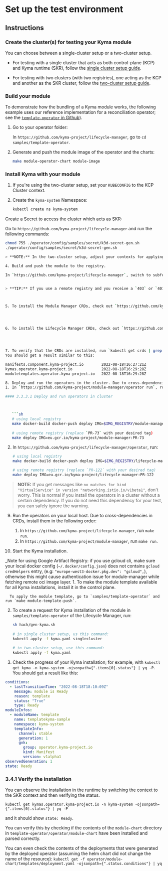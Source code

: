 # Set up the test environment

## Instructions

### Create the cluster(s) for testing your Kyma module

You can choose between a single-cluster setup or a two-cluster setup.


- For testing with a single cluster that acts as both control-plane (KCP) and Kyma runtime (SKR), follow the [single cluster setup guide](creating-test-environment-singlecluster.md).


- For testing with two clusters (with two registries), one acting as the KCP and another as the SKR cluster, follow the [two-cluster setup guide](creating-test-environment-twocluster.md).

### Build your module

To demonstrate how the bundling of a Kyma module works, the following example uses our reference implementation for a reconciliation operator; see the [`template-operator` in Github](https://github.com/kyma-project/lifecycle-manager/tree/main/samples/template-operator)).

1. Go to your operator folder:

   In `https://github.com/kyma-project/lifecycle-manager`, go to `cd samples/template-operator`.

2. Generate and push the module image of the operator and the charts:


   ```sh
   make module-operator-chart module-image
   ```

### Install Kyma with your module

1. If you're using the two-cluster setup, set your `KUBECONFIG` to the KCP Cluster context.


2. Create the `kyma-system` Namespace:

   ```sh
   kubectl create ns kyma-system

Create a Secret to access the cluster which acts as SKR:

   Go to `https://github.com/kyma-project/lifecycle-manager` and run the following commands:

   ```sh
   chmod 755 ./operator/config/samples/secret/k3d-secret-gen.sh
   ./operator/config/samples/secret/k3d-secret-gen.sh

   > **NOTE:** In the two-cluster setup, adjust your contexts for applying the secret using KCP_CLUSTER_CTX and SKR_CLUSTER_CTX.

4. Build and push the module to the registry.

   In `https://github.com/kyma-project/lifecycle-manager`, switch to subfolder `samples/template-operator` and run `make module-build`.


   > **TIP:** If you use a remote registry and you receive a `403` or `401` error, maybe your credentials timed out. To fix this, recreate the `MODULE_CREDENTIALS` variable.



5. To install the Module Manager CRDs, check out `https://github.com/kyma-project/module-manager`, navigate to the operator `cd operator`, and run `make install`.




6. To install the Lifecycle Manager CRDs, check out `https://github.com/kyma-project/lifecycle-manager`, navigate to the operator `cd operator`, and run `make install`.




7. To verify that the CRDs are installed, run `kubectl get crds | grep kyma-project.io`.
   You should get a result similar to this:

   manifests.component.kyma-project.io        2022-08-18T16:27:21Z
   kymas.operator.kyma-project.io             2022-08-18T16:29:28Z
   moduletemplates.operator.kyma-project.io   2022-08-18T16:29:28Z

8. Deploy and run the operators in the cluster. Due to cross-dependencies in CRDs, install them in the following order:
   1. In `https://github.com/kyma-project/module-manager/operator run`, run:

#### 3.3.3.1 Deploy and run operators in cluster



      ```sh
      # using local registry
      make docker-build docker-push deploy IMG=$IMG_REGISTRY/module-manager:dev
      
      # using remote registry (replace `PR-73` with your desired tag)
      make deploy IMG=eu.gcr.io/kyma-project/module-manager:PR-73
```

   2. In `https://github.com/kyma-project/lifecycle-manager/operator`, run:
      
      ```sh
      # using local registry
      make docker-build docker-push deploy IMG=$IMG_REGISTRY/lifecycle-manager:dev
      
      # using remote registry (replace `PR-122` with your desired tag)
      make deploy IMG=eu.gcr.io/kyma-project/lifecycle-manager:PR-122
      ```

   > **NOTE:** If you get messages like `no matches for kind "VirtualService" in version "networking.istio.io/v1beta1"`, don't worry. This is normal if you install the operators in a cluster without a certain dependency. If you do not need this dependency for your test, you can safely ignore the warning.

9. Run the operators on your local host. Due to cross-dependencies in CRDs, install them in the following order:
   1. In `https://github.com/kyma-project/lifecycle-manager`, run `make run`.
   2. In `https://github.com/kyma-project/module-manager`, run `make run`.





10. Start the Kyma installation.


_Note for using Google Artifact Registry: if you use gcloud cli, make sure your local docker config (`~/.docker/config.json`) does not contains `gcloud` `credHelpers` entry, (e.g: `"europe-west3-docker.pkg.dev": "gcloud",`), otherwise this might cause authentication issue for module-manager while fetching remote oci image layer.
    1. To make the module template available for all Kyma installations, install it in the control plane.

      To apply the module template, go to `samples/template-operator` and run `make module-template-push`.



   2. To create a request for Kyma installation of the module in `samples/template-operator` of the Lifecycle Manager, run:

      ```sh
      sh hack/gen-kyma.sh
   
      # in single cluster setup, us this command:
      kubectl apply -f kyma.yaml singlecluster
   
      # in two-cluster setup, use this command:
      kubectl apply -f kyma.yaml
      ```

   3. Check the progress of your Kyma installation; for example, with `kubectl get kyma -n kyma-system -ojsonpath={".items[0].status"} | yq -P`.
      You should get a result like this:

   ```yaml
   conditions:
     - lastTransitionTime: "2022-08-18T18:10:09Z"
       message: module is Ready
       reason: template
       status: "True"
       type: Ready
   moduleInfos:
     - moduleName: template
       name: templatekyma-sample
       namespace: kyma-system
       templateInfo:
         channel: stable
         generation: 1
         gvk:
           group: operator.kyma-project.io
           kind: Manifest
           version: v1alpha1
   observedGeneration: 1
   state: Ready
   ```

### 3.4.1 Verify the installation

You can observe the installation in the runtime by switching the context to the SKR context and then verifying the status.

`kubectl get kymas.operator.kyma-project.io -n kyma-system -ojsonpath={".items[0].status"} | yq -P`

and it should show `state: Ready`.

You can verify this by checking if the contents of the `module-chart` directory in `template-operator/operator/module-chart` have been installed and parsed correctly.

You can even check the contents of the deployments that were generated by the deployed operator (assuming the helm chart did not change the name of the resource):
`kubectl get -f operator/module-chart/templates/deployment.yaml -ojsonpath={".status.conditions"} | yq`
